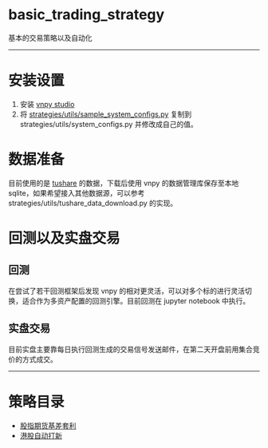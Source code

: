 # basic_trading_strategy
基本的交易策略以及自动化

-------
# 安装设置
1. 安装 [vnpy studio](https://download.vnpy.com/vnstudio-2.4.0.exe)
2. 将 [strategies/utils/sample_system_configs.py](strategies/utils/sample_system_configs.py) 复制到 strategies/utils/system_configs.py 并修改成自己的值。

# 数据准备
目前使用的是 [tushare](https://tushare.pro/document/2) 的数据，下载后使用 vnpy 的数据管理库保存至本地 sqlite，如果希望接入其他数据源，可以参考 strategies/utils/tushare_data_download.py 的实现。

# 回测以及实盘交易
## 回测

在尝试了若干回测框架后发现 vnpy 的相对更灵活，可以对多个标的进行灵活切换，适合作为多资产配置的回测引擎。目前回测在 jupyter notebook 中执行。

## 实盘交易

目前实盘主要靠每日执行回测生成的交易信号发送邮件，在第二天开盘前用集合竞价的方式成交。

--------
# 策略目录

- [股指期货基差套利](strategies/cffex_back_testing.ipynb)
- [港股自动打新](hk_ipo_strategy.ipynb)


